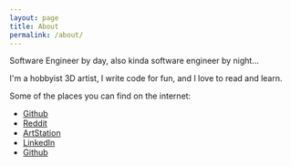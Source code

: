 ```yaml
---
layout: page
title: About
permalink: /about/
---
```


Software Engineer by day, also kinda software engineer by night...

I'm a hobbyist 3D artist, I write code for fun, and I love to read and learn.

Some of the places you can find on the internet:

- <a href="https://github.com/rupsis">Github</a>
- <a href="https://www.reddit.com/user/rupsis">Reddit</a>
- <a href="https://www.artstation.com/rupsis">ArtStation</a>
- <a href="https://www.linkedin.com/in/nrupsis/">LinkedIn</a>
- <a href="https://github.com/rupsis">Github</a>
